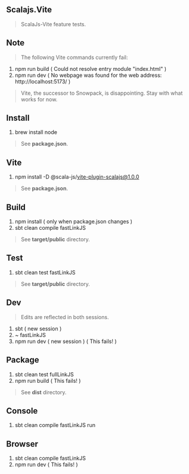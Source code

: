 Scalajs.Vite
------------
>ScalaJs-Vite feature tests.

Note
----
>The following Vite commands currently fail:
1. npm run build ( Could not resolve entry module "index.html" )
2. npm run dev ( No webpage was found for the web address: http://localhost:5173/ )
>Vite, the successor to Snowpack, is disappointing. Stay with what works for now.

Install
-------
1. brew install node
>See **package.json**.

Vite
----
1. npm install -D @scala-js/vite-plugin-scalajs@1.0.0
>See **package.json**.

Build
-----
1. npm install ( only when package.json changes )
2. sbt clean compile fastLinkJS
>See **target/public** directory.

Test
----
1. sbt clean test fastLinkJS
>See **target/public** directory.

Dev
---
>Edits are reflected in both sessions.
1. sbt ( new session )
2. ~ fastLinkJS
3. npm run dev ( new session ) ( This fails! )

Package
-------
1. sbt clean test fullLinkJS
2. npm run build ( This fails! )
>See **dist** directory.

Console
-------
1. sbt clean compile fastLinkJS run

Browser
-------
1. sbt clean compile fastLinkJS
2. npm run dev ( This fails! )